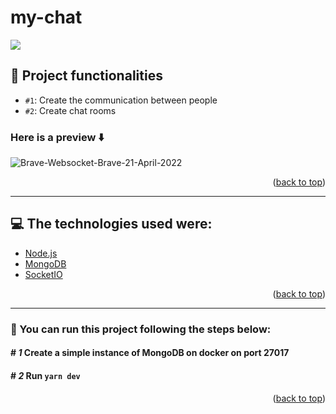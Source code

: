 # my-chat
<p>
  <img src='http://img.shields.io/static/v1?label=STATUS&message=ACTIVE&color=GREEN&style=for-the-badge'>
</p>

## :hammer: Project functionalities

- `#1`: Create the communication between people
- `#2`: Create chat rooms

### Here is a preview :arrow_down:

![Brave-Websocket-Brave-21-April-2022](https://user-images.githubusercontent.com/60706180/164538779-9de9dc45-3950-4430-8341-1119f9edc080.gif)

<p align="right">(<a href="#top">back to top</a>)</p>
<hr>

## :computer: The technologies used were:

- [Node.js](https://nodejs.org/en/)
- [MongoDB](https://www.mongodb.com/)
- [SocketIO](https://socket.io/)

<p align="right">(<a href="#top">back to top</a>)</p>
<hr>

### :rocket: You can run this project following the steps below:

#### # *1* Create a simple instance of MongoDB on docker on port 27017
#### # *2* Run ```yarn dev```

<p align="right">(<a href="#top">back to top</a>)</p>

